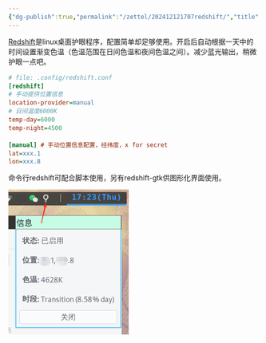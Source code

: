 ```yaml
---
{"dg-publish":true,"permalink":"/zettel/202412121707redshift/","title":202412121707,"tags":["redshift","桌面","美化","护眼"]}
---
```



[Redshift](https://wiki.archlinux.org/title/Redshift)是linux桌面护眼程序，配置简单却足够使用。开启后自动根据一天中的时间设置渐变色温（色温范围在日间色温和夜间色温之间）。减少蓝光输出，稍微护眼一点吧。

```ini
# file: .config/redshift.conf
[redshift]
# 手动提供位置信息
location-provider=manual
# 日间温度6000K
temp-day=6000
temp-night=4500

[manual] # 手动位置信息配置，经纬度，x for secret
lat=xxx.1
lon=xxx.8
```

命令行redshift可配合脚本使用，另有redshift-gtk供图形化界面使用。

![](/img/user/assets/image-20241212172436890.png)

